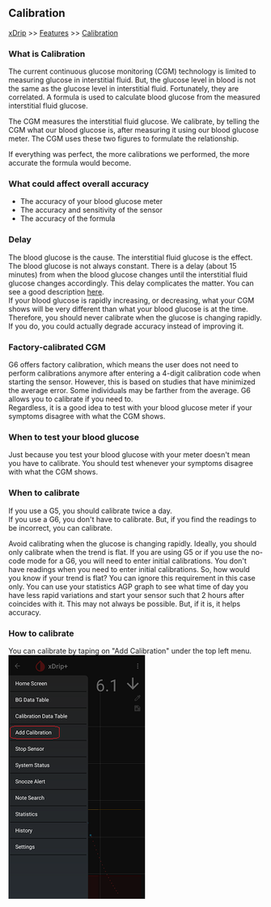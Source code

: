 ## Calibration  
[xDrip](../README.md) >> [Features](./Features_page) >> [Calibration](./Calibration)  
  
### What is Calibration  
The current continuous glucose monitoring (CGM) technology is limited to measuring glucose in interstitial fluid.  But, the glucose level in blood is not the same as the glucose level in interstitial fluid.  Fortunately, they are correlated.  A formula is used to calculate blood glucose from the measured interstitial fluid glucose.  
  
The CGM measures the interstitial fluid glucose.  We calibrate, by telling the CGM what our blood glucose is, after measuring it using our blood glucose meter.    The CGM uses these two figures to formulate the relationship.  
  
If everything was perfect, the more calibrations we performed, the more accurate the formula would become.  
  
### What could affect overall accuracy  
* The accuracy of your blood glucose meter  
* The accuracy and sensitivity of the sensor  
* The accuracy of the formula  
 

### Delay  
The blood glucose is the cause.  The interstitial fluid glucose is the effect.  The blood glucose is not always constant.  There is a delay (about 15 minutes) from when the blood glucose changes until the interstitial fluid glucose changes accordingly. This delay complicates the matter.  You can see a good description [here](https://www.youtube.com/watch?v=vylZB-m22Sc).  
If your blood glucose is rapidly increasing, or decreasing, what your CGM shows will be very different than what your blood glucose is at the time.  
Therefore, you should never calibrate when the glucose is changing rapidly.  If you do, you could actually degrade accuracy instead of improving it.  

### Factory-calibrated CGM  
G6 offers factory calibration, which means the user does not need to perform calibrations anymore after entering a 4-digit calibration code when starting the sensor.  However, this is based on studies that have minimized the average error.  Some individuals may be farther from the average.   G6 allows you to calibrate if you need to.  
Regardless, it is a good idea to test with your blood glucose meter if your symptoms disagree with what the CGM shows.  

### When to test your blood glucose  
Just because you test your blood glucose with your meter doesn't mean you have to calibrate.  You should test whenever your symptoms disagree with what the CGM shows.  

### When to calibrate  
If you use a G5, you should calibrate twice a day.  
If you use a G6, you don't have to calibrate.  But, if you find the readings to be incorrect, you can calibrate.  

Avoid calibrating when the glucose is changing rapidly.  Ideally, you should only calibrate when the trend is flat.  If you are using G5 or if you use the no-code mode for a G6, you will need to enter initial calibrations.  You don't have readings when you need to enter initial calibrations.  So, how would you know if your trend is flat?  You can ignore this requirement in this case only.  You can use your statistics AGP graph to see what time of day you have less rapid variations and start your sensor such that 2 hours after coincides with it.  This may not always be possible.  But, if it is, it helps accuracy.
  
### How to calibrate  
You can calibrate by taping on "Add Calibration" under the top left menu.  
![](./images/HowtoCalibrate.png)  
